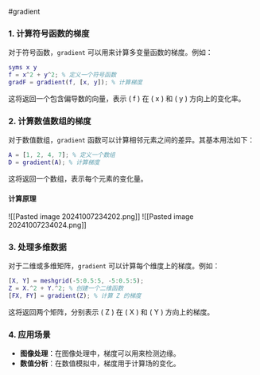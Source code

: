 #gradient
### 1. 计算符号函数的梯度

对于符号函数，`gradient` 可以用来计算多变量函数的梯度。例如：

```matlab
syms x y
f = x^2 + y^2; % 定义一个符号函数
gradF = gradient(f, [x, y]); % 计算梯度
```
这将返回一个包含偏导数的向量，表示 \( f \) 在 \( x \) 和 \( y \) 方向上的变化率。

### 2. 计算数值数组的梯度

对于数值数组，`gradient` 函数可以计算相邻元素之间的差异。其基本用法如下：

```matlab
A = [1, 2, 4, 7]; % 定义一个数组
D = gradient(A); % 计算梯度
```
这将返回一个数组，表示每个元素的变化量。

#### 计算原理

![[Pasted image 20241007234202.png]]
![[Pasted image 20241007234024.png]]

### 3. 处理多维数据

对于二维或多维矩阵，`gradient` 可以计算每个维度上的梯度。例如：

```matlab
[X, Y] = meshgrid(-5:0.5:5, -5:0.5:5);
Z = X.^2 + Y.^2; % 创建一个二维函数
[FX, FY] = gradient(Z); % 计算 Z 的梯度
```
这将返回两个矩阵，分别表示 \( Z \) 在 \( X \) 和 \( Y \) 方向上的梯度。

### 4. 应用场景

- **图像处理**：在图像处理中，梯度可以用来检测边缘。
- **数值分析**：在数值模拟中，梯度用于计算场的变化。
